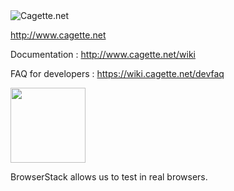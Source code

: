 <img src="https://app.cagette.net/img/logo2.png" alt="Cagette.net"/>

http://www.cagette.net

Documentation : http://www.cagette.net/wiki

FAQ for developers : https://wiki.cagette.net/devfaq

[<img src="https://www.browserstack.com/images/mail/browserstack-logo-footer.png" width="120">](https://www.browserstack.com/)

BrowserStack allows us to test in real browsers.
